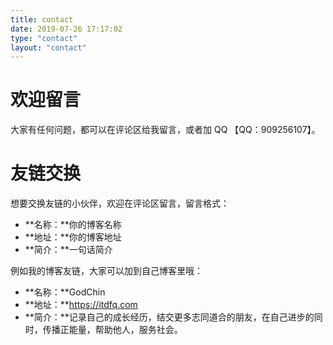 ```yaml
---
title: contact
date: 2019-07-26 17:17:02
type: "contact"
layout: "contact"
---
```


# 欢迎留言
大家有任何问题，都可以在评论区给我留言，或者加 QQ 【QQ：909256107】。



# 友链交换
想要交换友链的小伙伴，欢迎在评论区留言，留言格式：
* **名称：**你的博客名称
* **地址：**你的博客地址
* **简介：**一句话简介

例如我的博客友链，大家可以加到自己博客里哦：


* **名称：**GodChin
* **地址：**https://itdfq.com
* **简介：**记录自己的成长经历，结交更多志同道合的朋友，在自己进步的同时，传播正能量，帮助他人，服务社会。


